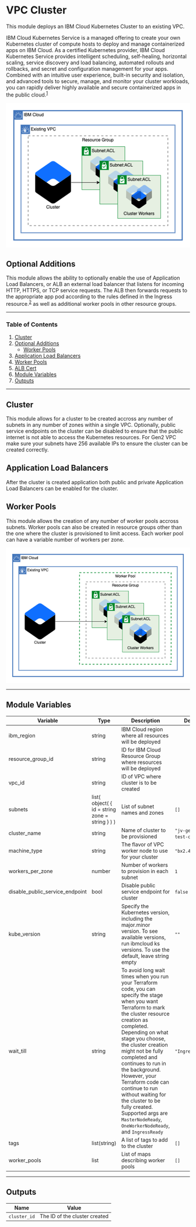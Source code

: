 # VPC Cluster

This module deploys an IBM Cloud Kubernetes Cluster to an existing VPC.

IBM Cloud Kubernetes Service is a managed offering to create your own Kubernetes cluster of compute hosts to deploy and manage containerized apps on IBM Cloud. As a certified Kubernetes provider, IBM Cloud Kubernetes Service provides intelligent scheduling, self-healing, horizontal scaling, service discovery and load balancing, automated rollouts and rollbacks, and secret and configuration management for your apps. Combined with an intuitive user experience, built-in security and isolation, and advanced tools to secure, manage, and monitor your cluster workloads, you can rapidly deliver highly available and secure containerized apps in the public cloud.<sup>[1](https://cloud.ibm.com/docs/containers?topic=containers-overview)</sup>

![Cluster](./.docs/cluster.png)

## Optional Additions

This module allows the ability to optionally enable the use of Application Load Balancers, or ALB an external load balancer that listens for incoming HTTP, HTTPS, or TCP service requests. The ALB then forwards requests to the appropriate app pod according to the rules defined in the Ingress resource.<sup>[2](https://cloud.ibm.com/docs/containers?topic=containers-ingress-about)</sup> as well as additional worker pools in other resource groups.

---

### Table of Contents

1. [Cluster](##cluster)
2. [Optional Additions](#optional-additions)
    - [Worker Pools](#worker-pools)
3. [Application Load Balancers](#application-load-balancers)
4. [Worker Pools](#worker-pools-1)
5. [ALB Cert](#alb-cert)
6. [Module Variables](#module-variables)
7. [Outputs](#outputs)

---

## Cluster

This module allows for a cluster to be created accross any number of subnets in any number of zones within a single VPC. Optionally, public service endpoints on the cluster can be disabled to ensure that the public internet is not able to access the Kubernetes resources. For Gen2 VPC make sure your subnets have 256 available IPs to ensure the cluster can be created correctly.

## Application Load Balancers

After the cluster is created application both public and private Application Load Balancers can be enabled for the cluster.

## Worker Pools

This module allows the creation of any number of worker pools accross subnets. Worker pools can also be created in resource groups other than the one where the cluster is provisioned to limit access. Each worker pool can have a variable number of workers per zone.

![Worker Pool](./.docs/cluster_worker_pool.png)

---

## Module Variables

Variable                        | Type                                            | Description                                                                                                                                                                                                                                                                                                                                                                                                                                                                           | Default
------------------------------- | ----------------------------------------------- | ------------------------------------------------------------------------------------------------------------------------------------------------------------------------------------------------------------------------------------------------------------------------------------------------------------------------------------------------------------------------------------------------------------------------------------------------------------------------------------- |--------
ibm_region                      | string                                          | IBM Cloud region where all resources will be deployed                                                                                                                                                                                                                                                                                                                                                                                                                                 | 
resource_group_id               | string                                          | ID for IBM Cloud Resource Group where resources will be deployed                                                                                                                                                                                                                                                                                                                                                                                                                      | 
vpc_id                          | string                                          | ID of VPC where cluster is to be created                                                                                                                                                                                                                                                                                                                                                                                                                                              | 
subnets                         | list( object( { id = string zone = string } ) ) | List of subnet names and zones                                                                                                                                                                                                                                                                                                                                                                                                                                                        | `[]`
cluster_name                    | string                                          | Name of cluster to be provisioned                                                                                                                                                                                                                                                                                                                                                                                                                                                     | `"jv-gen2-tf-test-cluster"`
machine_type                    | string                                          | The flavor of VPC worker node to use for your cluster                                                                                                                                                                                                                                                                                                                                                                                                                                 | `"bx2.4x16"`
workers_per_zone                | number                                          | Number of workers to provision in each subnet                                                                                                                                                                                                                                                                                                                                                                                                                                         | `1`
disable_public_service_endpoint | bool                                            | Disable public service endpoint for cluster                                                                                                                                                                                                                                                                                                                                                                                                                                           | `false`
kube_version                    | string                                          | Specify the Kubernetes version, including the major.minor version. To see available versions, run ibmcloud ks versions. To use the default, leave string empty                                                                                                                                                                                                                                                                                                                        | `""`
wait_till                       | string                                          | To avoid long wait times when you run your Terraform code, you can specify the stage when you want Terraform to mark the cluster resource creation as completed. Depending on what stage you choose, the cluster creation might not be fully completed and continues to run in the background. However, your Terraform code can continue to run without waiting for the cluster to be fully created. Supported args are `MasterNodeReady`, `OneWorkerNodeReady`, and `IngressReady`   | `"IngressReady"`
tags                            | list(string)                                    | A list of tags to add to the cluster                                                                                                                                                                                                                                                                                                                                                                                                                                                  | `[]`
worker_pools                    | list                                            | List of maps describing worker pools                                                                                                                                                                                                                                                                                                                                                                                                                                                  | `[]`

---

## Outputs

| Name         | Value                                                              |
| ------------ | ------------------------------------------------------------------ |
| `cluster_id` | The ID of the cluster created                                      |
